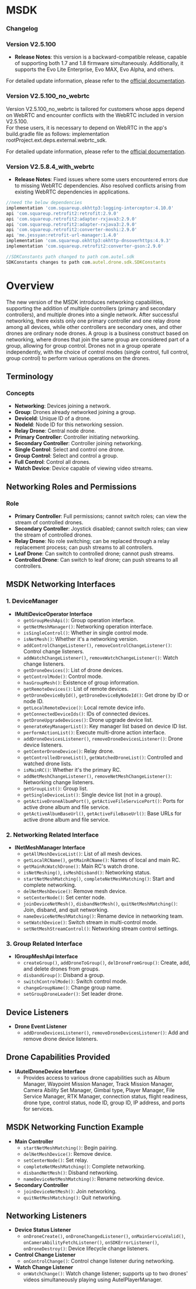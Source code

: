 # MSDK

### Changelog

### Version V2.5.100

- **Release Notes**: this version is a backward-compatible release, capable of supporting both 1.7 and 1.8 firmware simultaneously.
Additionally, it supports the Evo Lite Enterprise, Evo MAX, Evo Alpha, and others.

For detailed update information, please refer to the [official documentation](https://developer.autelrobotics.com/doc/v2.5/mobile_sdk/en/50/17).


### Version V2.5.100_no_webrtc

Version V2.5.100_no_webrtc is tailored for customers whose apps depend on WebRTC and encounter conflicts with the WebRTC included in version V2.5.100.  
For these users, it is necessary to depend on WebRTC in the app's build.gradle file as follows: implementation rootProject.ext.deps.external.webrtc_sdk.

For detailed update information, please refer to the [official documentation](https://developer.autelrobotics.com/doc/v2.5/mobile_sdk/en/50/17).

### Version V2.5.8.4_with_webrtc

- **Release Notes**: Fixed issues where some users encountered errors due to missing WebRTC dependencies. Also resolved conflicts arising from existing WebRTC dependencies in applications.

```js
//need the below dependencies
implementation 'com.squareup.okhttp3:logging-interceptor:4.10.0'
api 'com.squareup.retrofit2:retrofit:2.9.0'
api 'com.squareup.retrofit2:adapter-rxjava3:2.9.0'
api 'com.squareup.retrofit2:adapter-rxjava3:2.9.0'
api 'com.squareup.retrofit2:converter-moshi:2.9.0'
api 'me.jessyan:retrofit-url-manager:1.4.0'
implementation 'com.squareup.okhttp3:okhttp-dnsoverhttps:4.9.3'
implementation 'com.squareup.retrofit2:converter-gson:2.9.0'

//SDKConstants path changed to path com.autel.sdk
SDKConstants changes to path com.autel.drone.sdk.SDKConstants
```

# Overview
The new version of the MSDK introduces networking capabilities, supporting the addition of multiple controllers (primary and secondary controllers), and multiple drones into a single network. After successful networking, there exists only one primary controller and one relay drone among all devices, while other controllers are secondary ones, and other drones are ordinary node drones.
A group is a business construct based on networking, where drones that join the same group are considered part of a group, allowing for group control. Drones not in a group operate independently, with the choice of control modes (single control, full control, group control) to perform various operations on the drones.

## Terminology
### Concepts
- **Networking**: Devices joining a network.
- **Group**: Drones already networked joining a group.
- **DeviceId**: Unique ID of a drone.
- **NodeId**: Node ID for this networking session.
- **Relay Drone**: Central node drone.
- **Primary Controller**: Controller initiating networking.
- **Secondary Controller**: Controller joining networking.
- **Single Control**: Select and control one drone.
- **Group Control**: Select and control a group.
- **Full Control**: Control all drones.
- **Watch Device**: Device capable of viewing video streams.

## Networking Roles and Permissions
### Role
- **Primary Controller**: Full permissions; cannot switch roles; can view the stream of controlled drones.
- **Secondary Controller**: Joystick disabled; cannot switch roles; can view the stream of controlled drones.
- **Relay Drone**: No role switching; can be replaced through a relay replacement process; can push streams to all controllers.
- **Leaf Drone**: Can switch to controlled drone; cannot push streams.
- **Controlled Drone**: Can switch to leaf drone; can push streams to all controllers.

## MSDK Networking Interfaces
### 1. DeviceManager
- **IMultiDeviceOperator Interface**
  - `getGroupMeshApi()`: Group operation interface.
  - `getNetMeshManager()`: Networking operation interface.
  - `isSingleControl()`: Whether in single control mode.
  - `isNetMesh()`: Whether it's a networking version.
  - `addControlChangeListener()`, `removeControlChangeListener()`: Control change listeners.
  - `addWatchChangeListener()`, `removeWatchChangeListener()`: Watch change listeners.
  - `getDroneDevices()`: List of drone devices.
  - `getControlMode()`: Control mode.
  - `hasGroupMesh()`: Existence of group information.
  - `getRemoteDevices()`: List of remote devices.
  - `getDroneDeviceById()`, `getDroneDeviceByNodeId()`: Get drone by ID or node ID.
  - `getLocalRemoteDevice()`: Local remote device info.
  - `getConnectedDeviceIds()`: IDs of connected devices.
  - `getDroneUpgradeDevices()`: Drone upgrade device list.
  - `generateKeyManagerList()`: Key manager list based on device ID list.
  - `performActionList()`: Execute multi-drone action interface.
  - `addDroneDevicesListener()`, `removeDroneDevicesListener()`: Drone device listeners.
  - `getCenterDroneDevice()`: Relay drone.
  - `getControlledDroneList()`, `getWatchedDroneList()`: Controlled and watched drone lists.
  - `isMainRC()`: Whether it's the primary RC.
  - `addNetMeshChangeListener()`, `removeNetMeshChangeListener()`: Networking change listeners.
  - `getGroupList()`: Group list.
  - `getSingleDeviceList()`: Single device list (not in a group).
  - `getActiveDroneAlbumPort()`, `getActiveFileServicePort()`: Ports for active drone album and file service.
  - `getActiveAlbumBaseUrl()`, `getActiveFileBaseUrl()`: Base URLs for active drone album and file service.

### 2. Networking Related Interface
- **INetMeshManager Interface**
  - `getAllMeshDeviceList()`: List of all mesh devices.
  - `getLocalRCName()`, `getMainRCName()`: Names of local and main RC.
  - `getMainRcWatchDrone()`: Main RC's watch drone.
  - `isNetMeshing()`, `isMeshDisband()`: Networking status.
  - `startNetMeshMatching()`, `completeNetMeshMatching()`: Start and complete networking.
  - `delNetMeshDevice()`: Remove mesh device.
  - `setCenterNode()`: Set center node.
  - `joinDeviceNetMesh()`, `disbandNetMesh()`, `quitNetMeshMatching()`: Join, disband, and quit networking.
  - `nameDeviceNetMeshMatching()`: Rename device in networking team.
  - `setWatchDevice()`: Switch stream in multi-control mode.
  - `setNetMeshStreamControl()`: Networking stream control settings.

### 3. Group Related Interface
- **IGroupMeshApi Interface**
  - `createGroup()`, `addDroneToGroup()`, `delDroneFromGroup()`: Create, add, and delete drones from groups.
  - `disbandGroup()`: Disband a group.
  - `switchControlMode()`: Switch control mode.
  - `changeGroupName()`: Change group name.
  - `setGroupDroneLeader()`: Set leader drone.

## Device Listeners
- **Drone Event Listener**
  - `addDroneDevicesListener()`, `removeDroneDevicesListener()`: Add and remove drone device listeners.

## Drone Capabilities Provided
- **IAutelDroneDevice Interface**
  - Provides access to various drone capabilities such as Album Manager, Waypoint Mission Manager, Track Mission Manager, Camera Ability Set Manager, Gimbal type, Player Manager, File Service Manager, RTK Manager, connection status, flight readiness, drone type, control status, node ID, group ID, IP address, and ports for services.

## MSDK Networking Function Example
- **Main Controller**
  - `startNetMeshMatching()`: Begin pairing.
  - `delNetMeshDevice()`: Remove device.
  - `setCenterNode()`: Set relay.
  - `completeNetMeshMatching()`: Complete networking.
  - `disbandNetMesh()`: Disband networking.
  - `nameDeviceNetMeshMatching()`: Rename networking device.
- **Secondary Controller**
  - `joinDeviceNetMesh()`: Join networking.
  - `quitNetMeshMatching()`: Quit networking.

## Networking Listeners
- **Device Status Listener**
  - `onDroneCreate()`, `onDroneChangedListener()`, `onMainServiceValid()`, `onCameraAbilityFetchListener()`, `onSDKErrorListener()`, `onDroneDestroy()`: Device lifecycle change listeners.
- **Control Change Listener**
  - `onControlChange()`: Control change listener during networking.
- **Watch Change Listener**
  - `onWatchChange()`: Watch change listener; supports up to two drones' videos simultaneously playing using AutelPlayerManager.
